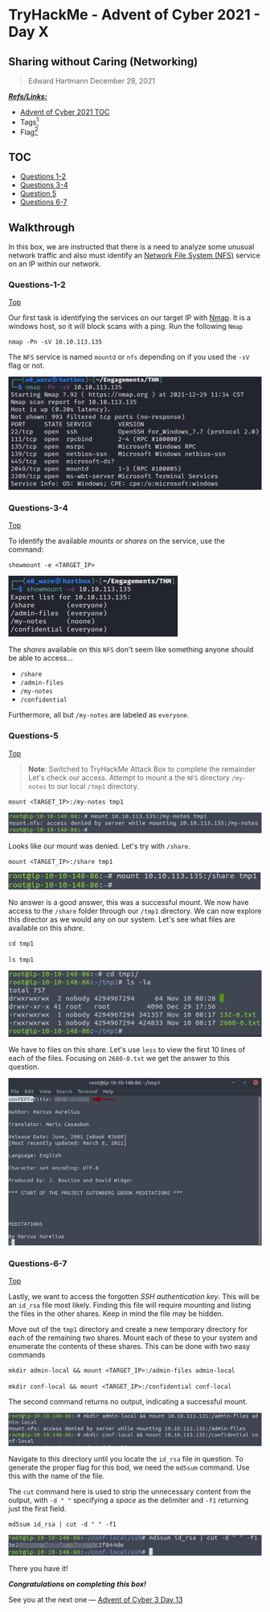 # TryHackMe - Advent of Cyber 2021 - Day X
## Sharing without Caring (Networking)
> Edward Hartmann
> December 29, 2021

***<u>Refs/Links:</u>***
- [Advent of Cyber 2021 TOC](Advent%20of%20Cyber%20Table%20of%20Contents.md)  
-  Tags[^1]
-  Flag[^2]

[^1]: #nfs #nmap #mount
[^2]: *Question 1:* `7`  
					*Question 2:* `2049`  
					*Question 3:* `4`  
					*Question 4:* `3`  
					*Question 5:* `Meditations`  
					*Question 6:* `Confidential`  
					*Question 7:* `3e2d315a38f377f304f5598dc2f044de`  

## TOC
- [Questions 1-2](#Questions-1-2)
- [Questions 3-4](#Questions-3-4)
- [Question 5](#Question-5)
- [Questions 6-7](#Questions-6-7)

## Walkthrough

In this box, we are instructed that there is a need to analyze some unusual network traffic and also must identify an [Network File System (NFS)](../../../../Knowledge%20Base/Concepts/Network%20File%20System%20(NFS).md) service on an IP within our network. 
### Questions-1-2
[Top](#TOC)

Our first task  is identifying the services on our target IP with [Nmap](../../../../Tools,%20Binaries,%20and%20Programs/Information%20Gathering/Network%20Reconnaissance/Nmap.md). It is a windows host, so it will block scans with a ping. Run the following `Nmap`

```
nmap -Pn -sV 10.10.113.135
```

The `NFS` service is named `mountd` or `nfs` depending on if you used the `-sV` flag or not. 

![Locating NFS](AoC-2021_Photos/Day_12/01_AoC-Day-12_12-29-21-Identifying-NFS.png)


### Questions-3-4
[Top](#TOC)

To identify the available *mounts* or *shares* on the service, use the command:

```
showmount -e <TARGET_IP>
```

![Showmount](AoC-2021_Photos/Day_12/02_AoC-Day-12_12-29-21-showmount.png)

The *shares* available on this `NFS` don't seem like something anyone should be able to access...
- `/share`
- `/admin-files`
- `/my-notes`
- `/confidential`

Furthermore, all but `/my-notes` are labeled as `everyone`.
### Questions-5
[Top](#TOC)

> **Note**: Switched to TryHackMe Attack Box to complete the remainder
Let's check our access. Attempt to mount a the `NFS` directory `/my-notes` to our local `/tmp1` directory.

```
mount <TARGET_IP>:/my-notes tmp1
```

![Access Denied](AoC-2021_Photos/Day_12/03_AoC-Day-12_12-29-21-Mount-Denied.png)

Looks like our mount was denied. Let's try with `/share`.

```
mount <TARGET_IP>:/share tmp1
```

![Mount Successful](AoC-2021_Photos/Day_12/04_AoC-Day-12_12-29-21-Mount-Successful.png)

No answer is a good answer, this was a successful mount. We now have access to the `/share` folder through our `/tmp1` directory. We can now explore this director as we would any on our system. Let's see what files are available on this *share*. 

```
cd tmp1

ls tmp1
```

![Listing Share Files](AoC-2021_Photos/Day_12/05_AoC-Day-12_12-29-21-Listing-Share-Files.png)

We have to files on this share. Let's use `less` to view the first 10 lines of each of the files. Focusing on `2680-0.txt` we get the answer to this question. 

![Listing Lines from 2680-0.txt](AoC-2021_Photos/Day_12/06_AoC-Day-12_12-29-21-2680-0-file-Title.png)

### Questions-6-7
[Top](#TOC)

Lastly, we want to access the forgotten *SSH authentication key*. This will be an `id_rsa` file most likely. Finding this file will require mounting and listing the files in the other shares. Keep in mind the file may be hidden. 

Move out of the `tmp1` directory and create a new temporary directory for each of the remaining two shares. Mount each of these to your system  and enumerate the contents of these shares. This can be done with two easy commands

```
mkdir admin-local && mount <TARGET_IP>:/admin-files admin-local

mkdir conf-local && mount <TARGET_IP>:/confidential conf-local
```

The second command returns no output, indicating a successful mount. 

![Mounting Remaining Shares](AoC-2021_Photos/Day_12/07_AoC-Day-12_12-29-21-Mounting-Remaining-Shares.png)

Navigate to this directory until you locate the `id_rsa` file in question. To generate the proper flag for this bod, we need the `md5sum` command. Use this with the name of the file. 

The `cut` command here is used to strip the unnecessary content from the output, with `-d " "` specifying a *space* as the delimiter and `-f1` returning just the first field.

```
md5sum id_rsa | cut -d " " -f1
```

![md5sum on SSH Key](AoC-2021_Photos/Day_12/08_AoC-Day-12_12-29-21-md5sum-ssh-key.png)

There you have it! 

***Congratulations on completing this box!***  

See you at the next one &mdash; [Advent of Cyber 3 Day 13](Day%2013%20-%20Advent%20of%20Cyber%202021.md)
</br>
</br>
</br>
</br>
</br>
</br>
</br>
</br>
</br>
</br>
</br>
</br>
</br>
</br>
</br>
</br>
</br>
</br>
</br>
</br>
</br>
</br>
</br>
</br>
</br>
</br>
</br>
</br>
</br>
</br>
</br>
</br>
</br>
</br>
</br>
</br>
</br>
</br>
</br>
</br>
</br>
</br>
</br>
</br>
</br>
</br>
</br>
</br>
</br>
</br>
</br>
</br>
</br>
</br>
</br>
</br>
</br>
</br>
</br>
</br>
</br>
</br>
</br>
